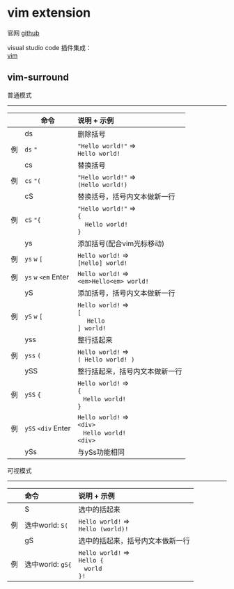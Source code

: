 # vim extension

官网 [github](https://github.com/tpope/vim-surround)

visual studio code 插件集成：  
[vim](https://marketplace.visualstudio.com/items?itemName=vscodevim.vim)

## vim-surround

普通模式

--------

|    | 命令        | 说明 + 示例                                                                          |
|---:|----------------------|:---------------------------------------------------------------------------------|
|    | ds                   | 删除括号                                                                             |
|  例 | `ds` `"`             | `"Hello world!"` =><br> `Hello world!`                                           |
|    | cs                   | 替换括号                                                                             |
|  例 | `cs` `"(`            | `"Hello world!"` =><br> `(Hello world!)`                                         |
|    | cS                   | 替换括号，括号内文本做新一行                                                                   |
|  例 | `cS` `"{`            | `"Hello world!"` =><br> `{` <br> &nbsp;&nbsp;&nbsp;&nbsp;`Hello world!` <br> `}` |
|    | ys                   | 添加括号(配合vim光标移动)                                                                  |
|  例 | `ys` `w` `[`         | `Hello world!` =><br> `[Hello] world!`                                           |
|  例 | `ys` `w` `<em` Enter | `Hello world!` =><br> `<em>Hello<em> world!`                                     |
|    | yS                   | 添加括号，括号内文本做新一行                                                                   |
|  例 | `yS` `w` `[`         | `Hello world!` =><br> `[` <br> &nbsp;&nbsp;&nbsp;&nbsp; `Hello` <br> `] world!`  |
|    | yss                  | 整行括起来                                                                            |
|  例 | `yss` `(`            | `Hello world!` =><br> `( Hello world! )`                                         |
|    | ySS                  | 整行括起来，括号内文本做新一行                                                                  |
|  例 | `ySS` `{`            | `Hello world!` =><br> `{` <br> &nbsp;&nbsp; `Hello world!` <br> `}`             |
|  例 | `ySS` `<div` Enter   | `Hello world!` =><br> `<div>` <br> &nbsp;&nbsp; `Hello world!` <br> `<div>`     |
|    | ySs                  | 与ySs功能相同                                                                         |

可视模式

--------

|    | 命令             | 说明 + 示例                                                           |
|---:|:---------------|:----------------------------------------------------------------------|
|    | S              | 选中的括起来                                                              |
|  例 | 选中world: `S(`  | `Hello world!` =><br> `Hello (world)!`                                |
|    | gS             | 选中的括起来，括号内文本做新一行                                             |
|  例 | 选中world: `gS{` | `Hello world!` =><br> `Hello {` <br> &nbsp;&nbsp; `world` <br> `}!` |
